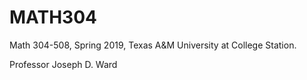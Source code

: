 MATH304
=======

Math 304-508, Spring 2019, Texas A&M University at College Station.

Professor Joseph D. Ward
